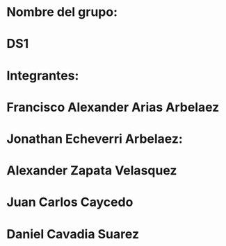 # Nombre del grupo:
# DS1
# Integrantes:
# Francisco Alexander Arias Arbelaez
# Jonathan Echeverri Arbelaez:
# Alexander Zapata Velasquez
# Juan Carlos Caycedo
# Daniel Cavadia Suarez
